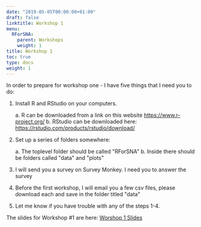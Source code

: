 ```yaml
---
date: "2019-05-05T00:00:00+01:00"
draft: false
linktitle: Workshop 1
menu:
  RForSNA:
    parent: Workshops
    weight: 1
title: Workshop 1
toc: true
type: docs
weight: 1
---
```


In order to prepare for workshop one - I have five things that I need you to do:

1. Install R and RStudio on your computers. 

    a. R can be downloaded from a link on this website <https://www.r-project.org/>
    b. RStudio can be downloaded here: <https://rstudio.com/products/rstudio/download/>
    
2. Set up a series of folders somewhere:

    a. The toplevel folder should be called "RForSNA"
    b. Inside there should be folders called "data" and "plots"
    
3. I will send you a survey on Survey Monkey.  I need you to answer the survey
4. Before the first workshop, I will email you a few csv files, please download each and save in the folder titled "data"
5. Let me know if you have trouble with any of the steps 1-4.
  
  
The slides for Workshop #1 are here: <a href="/slides/RForSNA_WS1Xaringan" target="_blank">Worshop 1 Slides
